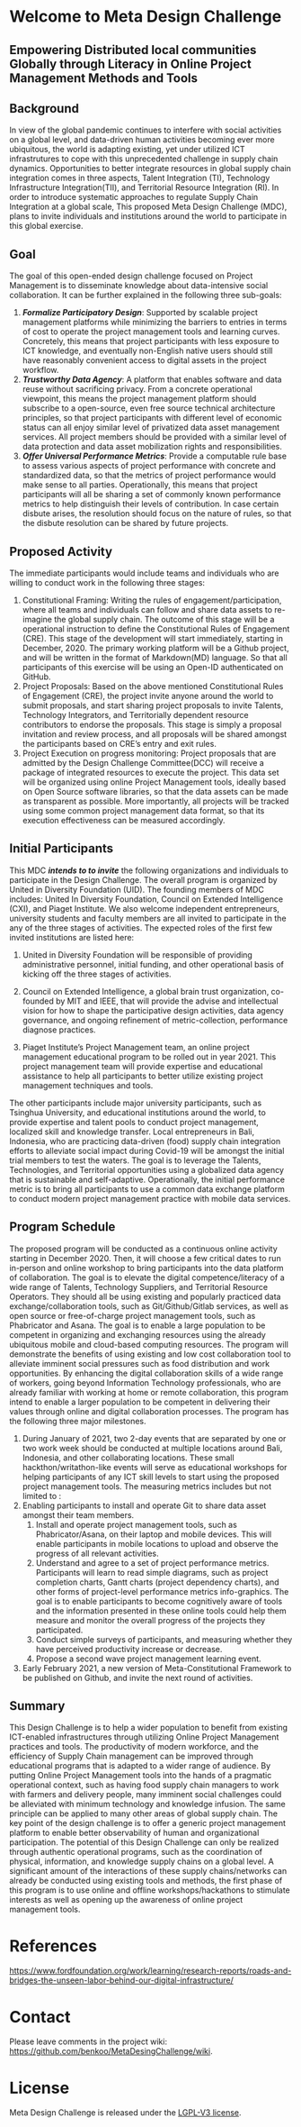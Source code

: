 # Welcome to Meta Design Challenge
## Empowering Distributed local communities Globally through Literacy in Online Project Management Methods and Tools

## Background
In view of the global pandemic continues to interfere with social activities on a global level, and data-driven human activities becoming ever more ubiquitous, the world is adapting existing, yet under utilized ICT infrastrutures to cope with this unprecedented challenge in supply chain dynamics. Opportunities to better integrate resources in global supply chain integration comes in three aspects, Talent Integration (TI), Technology Infrastructure Integration(TII), and Territorial Resource Integration (RI). In order to introduce systematic approaches to regulate Supply Chain Integration at a global scale, This proposed Meta Design Challenge (MDC), plans to invite individuals and institutions around the world to participate in this global exercise. 

## Goal
The goal of this open-ended design challenge focused on Project Management is to disseminate knowledge about data-intensive social collaboration. It can be further explained in the following three sub-goals:
1. **_Formalize Participatory Design_**: Supported by scalable project management platforms while minimizing the barriers to entries in terms of cost to operate the project management tools and learning curves. Concretely, this means that project participants with less exposure to ICT knowledge, and eventually non-English native users should still have reasonably convenient access to digital assets in the project workflow. 
1. **_Trustworthy Data Agency_**: A platform that enables software and data reuse without sacrificing privacy. From a concrete operational viewpoint, this means the project management platform should subscribe to a open-source, even free source technical architecture principles, so that project participants with different level of economic status can all enjoy similar level of privatized data asset management services. All project members should be provided with a similar level of data protection and data asset mobilization rights and responsibilities.
1. **_Offer Universal Performance Metrics_**: Provide a computable rule base to assess various aspects of project performance with concrete and standardized data, so that the metrics of project performance would make sense to all parties. Operationally, this means that project participants will all be sharing a set of commonly known performance metrics to help distinguish their levels of contribution. In case certain disbute arises, the resolution should focus on the nature of rules, so that the disbute resolution can be shared by future projects.

## Proposed Activity
The immediate participants would include teams and individuals who are willing to conduct work in the following three stages:
1. Constitutional Framing: Writing the rules of engagement/participation, where all teams and individuals can follow and share data assets to re-imagine the global supply chain. The outcome of this stage will be a operational instruction to define the Constitutional Rules of Engagement (CRE). This stage of the development will start immediately, starting in December, 2020. The primary working platform will be a Github project, and will be written in the format of Markdown(MD) language. So that all participants of this exercise will be using an Open-ID authenticated on GitHub.
1. Project Proposals: Based on the above mentioned Constitutional Rules of Engagement (CRE), the project invite anyone around the world to submit proposals, and start sharing project proposals to invite Talents, Technology Integrators, and Territorially dependent resource contributors to endorse the proposals. This stage is simply a proposal invitation and review process, and all proposals will be shared amongst the participants based on CRE’s entry and exit rules.
1. Project Execution on progress monitoring: Project proposals that are admitted by the Design Challenge Committee(DCC) will receive a package of integrated resources to execute the project. This data set will be organized using online Project Management tools, ideally based on Open Source software libraries, so that the data assets can be made as transparent as possible. More importantly, all projects will be tracked using some common project management data format, so that its execution effectiveness can be measured accordingly.

## Initial Participants

This MDC **_intends to to invite_** the following organizations and individuals to participate in the Design Challenge. The overall program is organized by United in Diversity Foundation (UID). The founding members of MDC includes: United In Diversity Foundation, Council on Extended Intelligence (CXI), and Piaget Institute. We also welcome independent entrepreneurs, university students and faculty members are all invited to participate in the any of the three stages of activities. The expected roles of the first few invited institutions are listed here:

1. United in Diversity Foundation will be responsible of providing administrative personnel, initial funding, and other operational basis of kicking off the three stages of activities. 

1. Council on Extended Intelligence, a global brain trust organization, co-founded by MIT and IEEE, that will provide the advise and intellectual vision for how to shape the participative design activities, data agency governance, and  ongoing refinement of metric-collection, performance diagnose practices.

1. Piaget Institute’s Project Management team, an online project management educational program to be rolled out in year 2021. This project management team will provide expertise and educational assistance to help all participants to better utilize existing project management techniques and tools.

The other participants include major university participants, such as Tsinghua University, and educational institutions around the world, to provide expertise and talent pools to conduct project management, localized skill and knowledge transfer. Local entrepreneurs in Bali, Indonesia, who are practicing data-driven (food) supply chain integration efforts to alleviate social impact during Covid-19 will be amongst the initial trial members to test the waters. The goal is to leverage the Talents, Technologies, and Territorial opportunities using a globalized data agency that is sustainable and self-adaptive. Operationally, the initial performance metric is to bring all participants to use a common data exchange platform to conduct modern project management practice with mobile data services.

## Program Schedule

The proposed program will be conducted as a continuous online activity starting in December 2020. Then, it will choose a few critical dates to run in-person and online workshop to bring participants into the data platform of collaboration. The goal is to elevate the digital competence/literacy of a wide range of Talents, Technology Suppliers, and Territorial Resource Operators. They should all be using existing and popularly practiced data exchange/collaboration tools, such as Git/Github/Gitlab services, as well as open source  or free-of-charge project management tools, such as Phabricator and Asana. The goal is to enable a large population to be competent in organizing and exchanging resources using the already ubiquitous mobile and cloud-based computing resources. The program will demonstrate the benefits of using existing and low cost collaboration tool to alleviate imminent social pressures such as food distribution and work opportunities. By enhancing the digital collaboration skills of a wide range of workers, going beyond Information Technology professionals, who are already familiar with working at home or remote collaboration, this program intend to enable a larger population to be competent in delivering their values through online and digital collaboration processes. The program has the following three major milestones.

1. During January of 2021, two 2-day events that are separated by one or two work week should be conducted at multiple locations around Bali, Indonesia, and other collaborating locations. These small hackthon/writathon-like events will serve as educational workshops for helping participants of any ICT skill levels to start using the proposed project management tools. The measuring metrics includes but not limited to :
1. Enabling participants to install and operate Git to share data asset amongst their team members.
   1. Install and operate project management tools, such as Phabricator/Asana, on their laptop and mobile devices. This will enable participants in mobile locations to upload and observe the progress of all relevant activities.
   1. Understand and agree to a set of project performance metrics. Participants will learn to read simple diagrams, such as project completion charts, Gantt charts (project dependency charts), and other forms of project-level performance metrics info-graphics. The goal is to enable participants to become cognitively aware of tools and the information presented in these online tools could help them measure and monitor the overall progress of the projects they participated.
   1. Conduct simple surveys of participants, and measuring whether they have perceived productivity increase or decrease. 
   1. Propose a second wave project management learning event.
1. Early February 2021, a new version of Meta-Constitutional Framework to be published on Github, and invite the next round of activities.

## Summary

This Design Challenge is to help a wider population to benefit from existing ICT-enabled infrastructures through utilizing Online Project Management practices and tools.  The productivity of modern workforce, and the efficiency of Supply Chain management can be improved through educational programs that is adapted to a wider range of audience. By putting Online Project Management tools into the hands of a pragmatic operational context, such as having food supply chain managers to work with farmers and delivery people, many imminent social challenges could be alleviated with minimum technology and knowledge infusion. The same principle can be applied to many other areas of global supply chain. The key point of the design challenge is to offer a generic project management platform to enable better observability of human and organizational participation. The potential of this Design Challenge can only be realized through authentic operational programs, such as the coordination of physical, information, and knowledge supply chains on a global level. A significant amount of the interactions of these supply chains/networks can already be conducted using existing tools and methods, the first phase of this program is to use online and offline workshops/hackathons to stimulate interests as well as opening up the awareness of online project management tools.

# References

https://www.fordfoundation.org/work/learning/research-reports/roads-and-bridges-the-unseen-labor-behind-our-digital-infrastructure/

# Contact
Please leave comments in the project wiki: https://github.com/benkoo/MetaDesingChallenge/wiki.

# License
Meta Design Challenge is released under the [LGPL-V3 license](LICENSE).

